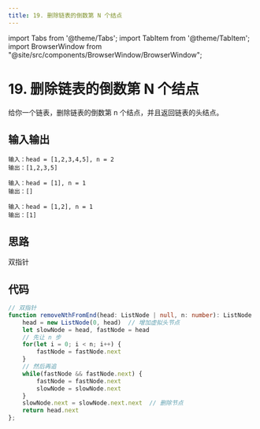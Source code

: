 ```yaml
---
title: 19. 删除链表的倒数第 N 个结点
---
```


import Tabs from '@theme/Tabs';
import TabItem from '@theme/TabItem';
import BrowserWindow from "@site/src/components/BrowserWindow/BrowserWindow";

# 19. 删除链表的倒数第 N 个结点

<BrowserWindow url='https://leetcode-cn.com/problems/remove-nth-node-from-end-of-list/'>

  给你一个链表，删除链表的倒数第 n 个结点，并且返回链表的头结点。

</BrowserWindow>

## 输入输出

<Tabs groupId="solutions">
  <TabItem value="example1" label="示例1">

    输入：head = [1,2,3,4,5], n = 2
    输出：[1,2,3,5]

  </TabItem>
  <TabItem value="example2" label="示例2">

    输入：head = [1], n = 1
    输出：[]

  </TabItem>
  <TabItem value="example3" label="示例3">

    输入：head = [1,2], n = 1
    输出：[1]

  </TabItem>
</Tabs>

## 思路

双指针

## 代码

<Tabs groupId="solutions">
  <TabItem value="ts" label="TypeScript">

```ts
// 双指针
function removeNthFromEnd(head: ListNode | null, n: number): ListNode | null {
    head = new ListNode(0, head)  // 增加虚拟头节点
    let slowNode = head, fastNode = head
    // 先让 n 步
    for(let i = 0; i < n; i++) {
        fastNode = fastNode.next
    }
    // 然后再追
    while(fastNode && fastNode.next) {
        fastNode = fastNode.next
        slowNode = slowNode.next
    }
    slowNode.next = slowNode.next.next  // 删除节点
    return head.next
};
```

  </TabItem>
</Tabs>